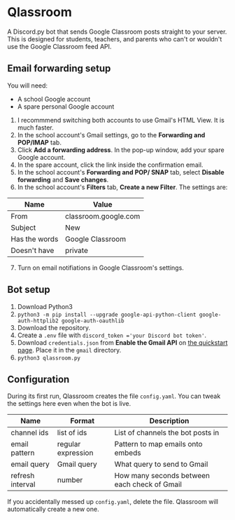 # Qlassroom

A Discord.py bot that sends Google Classroom posts
straight to your server. This is designed for
students, teachers, and parents who can't or
wouldn't use the Google Classroom feed API.

## Email forwarding setup

You will need:

* A school Google account
* A spare personal Google account

1. I recommmend switching both accounts to use
Gmail's HTML View. It is much faster.
2. In the school account's Gmail settings, go to
the **Forwarding and POP/IMAP** tab.
3. Click **Add a forwarding address**. In the
pop-up window, add your spare Google account.
4. In the spare account, click the link inside
the confirmation email.
5. In the school account's **Forwarding and POP/
SNAP** tab, select **Disable forwarding** and
**Save changes**.
6. In the school account's **Filters** tab,
**Create a new Filter**. The settings are:

|      Name     |          Value        |
|      ---      |           ---         |
| From          | classroom.google.com  |
| Subject       | New                   |
| Has the words | Google Classroom      |
| Doesn't have  | private               |

7. Turn on email notifiations in Google Classroom's settings.

## Bot setup

1. Download Python3
2. `python3 -m pip install --upgrade google-api-python-client google-auth-httplib2 google-auth-oauthlib`
3. Download the repository.
4. Create a `.env` file with `discord_token ='your Discord bot token'`.
5. Download `credentials.json` from **Enable the Gmail API** on [the quickstart page](https://developers.google.com/gmail/api/quickstart/python#step_1_turn_on_the). Place it in the `gmail` directory.
6. `python3 qlassroom.py`

## Configuration

During its first run, Qlassroom creates the file `config.yaml`. You can tweak the settings here even when the bot is live.

|       Name        |        Format      |                         Description                   |
|       ---         |         ---        |                             ---                       |
| channel ids       | list of ids        | List of channels the bot posts in                     |
| email pattern     | regular expression | Pattern to map emails onto embeds                     |
| email query       | Gmail query        | What query to send to Gmail                           |
| refresh interval  | number             | How many seconds between each check of Gmail          |

If you accidentally messed up `config.yaml`, delete the file. Qlassroom will automatically create a new one.
